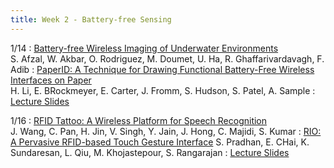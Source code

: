 ```yaml
---
title: Week 2 - Battery-free Sensing
---
```


1/14
: [Battery-free Wireless Imaging of Underwater Environments](https://www.nature.com/articles/s41467-022-33223-x)<br /> S. Afzal, W. Akbar, O. Rodriguez, M. Doumet, U. Ha, R. Ghaffarivardavagh, F. Adib
: [PaperID: A Technique for Drawing Functional Battery-Free Wireless Interfaces on Paper](https://ubicomplab.cs.washington.edu/pdfs/paperid.pdf) <br /> H. Li, E. BRockmeyer, E. Carter, J. Fromm, S. Hudson, S. Patel, A. Sample
: [Lecture Slides](https://drive.google.com/file/d/1n80MExY1LpPLXtGLwoRTZ86Jnk_a_G1r/view?usp=sharing)

1/16 
: [RFID Tattoo: A Wireless Platform for Speech Recognition](https://dl.acm.org/doi/abs/10.1145/3369812)<br /> J. Wang, C. Pan, H. Jin, V. Singh, Y. Jain, J. Hong, C. Majidi, S. Kumar
: [RIO: A Pervasive RFID-based Touch Gesture Interface](https://dl.acm.org/doi/abs/10.1145/3117811.3117818) S. Pradhan, E. CHai, K. Sundaresan, L. Qiu, M. Khojastepour, S. Rangarajan
: [Lecture Slides](https://drive.google.com/file/d/1K-YJWDx_ZVysIuwC3X2YuRy1lwFtbboH/view?usp=share_link)
